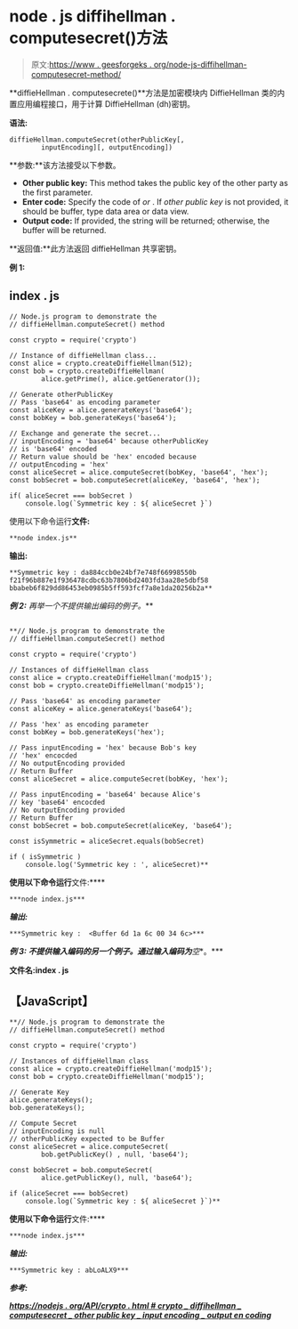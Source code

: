 # node . js diffihellman . computesecret()方法

> 原文:[https://www . geesforgeks . org/node-js-diffihellman-computesecret-method/](https://www.geeksforgeeks.org/node-js-diffiehellman-computesecret-method/)

**diffieHellman . computesecrete()**方法是加密模块内 DiffieHellman 类的内置应用编程接口，用于计算 DiffieHellman (dh)密钥。

**语法:**

```
diffieHellman.computeSecret(otherPublicKey[, 
        inputEncoding][, outputEncoding])
```

**参数:**该方法接受以下参数。

*   **Other public key:** This method takes the public key of the other party as the first parameter.
*   **Enter code:** Specify the code of *or* . If *other public key* is not provided, it should be buffer, type data area or data view.
*   **Output code:** If provided, the string will be returned; otherwise, the buffer will be returned.

**返回值:**此方法返回 diffieHellman 共享密钥。

**例 1:**

## index . js

```
// Node.js program to demonstrate the
// diffieHellman.computeSecret() method

const crypto = require('crypto')

// Instance of diffieHellman class...
const alice = crypto.createDiffieHellman(512);
const bob = crypto.createDiffieHellman(
        alice.getPrime(), alice.getGenerator());

// Generate otherPublicKey
// Pass 'base64' as encoding parameter
const aliceKey = alice.generateKeys('base64');
const bobKey = bob.generateKeys('base64');

// Exchange and generate the secret...
// inputEncoding = 'base64' because otherPublicKey
// is 'base64' encoded
// Return value should be 'hex' encoded because 
// outputEncoding = 'hex' 
const aliceSecret = alice.computeSecret(bobKey, 'base64', 'hex');
const bobSecret = bob.computeSecret(aliceKey, 'base64', 'hex');

if( aliceSecret === bobSecret ) 
    console.log(`Symmetric key : ${ aliceSecret }`)
```

使用以下命令运行**文件:**

```
**node index.js**
```

****输出:****

```
**Symmetric key : da884ccb0e24bf7e748f66998550b
f21f96b887e1f936478cdbc63b7806bd2403fd3aa28e5dbf58
bbabeb6f829dd86453eb0985b5ff593fcf7a8e1da20256b2a**
```

****例 2:** 再举一个不提供*输出编码的例子。***

## 

```
**// Node.js program to demonstrate the
// diffieHellman.computeSecret() method

const crypto = require('crypto')

// Instances of diffieHellman class
const alice = crypto.createDiffieHellman('modp15');
const bob = crypto.createDiffieHellman('modp15');

// Pass 'base64' as encoding parameter
const aliceKey = alice.generateKeys('base64');

// Pass 'hex' as encoding parameter
const bobKey = bob.generateKeys('hex');

// Pass inputEncoding = 'hex' because Bob's key 
// 'hex' encocded
// No outputEncoding provided
// Return Buffer 
const aliceSecret = alice.computeSecret(bobKey, 'hex');

// Pass inputEncoding = 'base64' because Alice's
// key 'base64' encocded 
// No outputEncoding provided
// Return Buffer
const bobSecret = bob.computeSecret(aliceKey, 'base64');

const isSymmetric = aliceSecret.equals(bobSecret)

if ( isSymmetric )
    console.log('Symmetric key : ', aliceSecret)**
```

**使用以下命令运行**文件:****

```
***node index.js***
```

*****输出:*****

```
***Symmetric key :  <Buffer 6d 1a 6c 00 34 6c>***
```

*****例 3:** 不提供*输入编码的另一个例子。*通过*输入编码*为**空**。***

****文件名:index . js****

## **【JavaScript】**

```
**// Node.js program to demonstrate the
// diffieHellman.computeSecret() method

const crypto = require('crypto')

// Instances of diffieHellman class
const alice = crypto.createDiffieHellman('modp15');
const bob = crypto.createDiffieHellman('modp15');

// Generate Key
alice.generateKeys();
bob.generateKeys();

// Compute Secret
// inputEncoding is null
// otherPublicKey expected to be Buffer 
const aliceSecret = alice.computeSecret(
        bob.getPublicKey() , null, 'base64');

const bobSecret = bob.computeSecret(
        alice.getPublicKey(), null, 'base64');

if (aliceSecret === bobSecret)
    console.log(`Symmetric key : ${ aliceSecret }`)**
```

**使用以下命令运行**文件:****

```
***node index.js***
```

*****输出:*****

```
***Symmetric key : abLoALX9***
```

*****参考:*****

***[https://nodejs . org/API/crypto . html # crypto _ diffihellman _ computesecret _ other public key _ input encoding _ output en coding](https://nodejs.org/api/crypto.html#crypto_diffiehellman_computesecret_otherpublickey_inputencoding_outputencoding)***